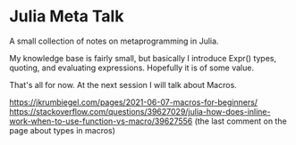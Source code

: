 # Julia Meta Talk

A small collection of notes on metaprogramming in Julia. 

My knowledge base is fairly small, but basically I introduce Expr() types, quoting, and evaluating expressions. Hopefully it is of some value.

That's all for now. At the next session I will talk about Macros. 

https://jkrumbiegel.com/pages/2021-06-07-macros-for-beginners/
https://stackoverflow.com/questions/39627029/julia-how-does-inline-work-when-to-use-function-vs-macro/39627556 (the last comment on the page about types in macros)
